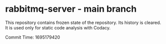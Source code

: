 # rabbitmq-server - main branch

This repository contains frozen state of the repository.
Its history is cleared. It is used only for static code
analysis with Codacy.

Commit Time: 1695179420